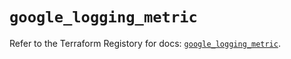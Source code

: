 # `google_logging_metric`

Refer to the Terraform Registory for docs: [`google_logging_metric`](https://www.terraform.io/docs/providers/google/r/logging_metric).
